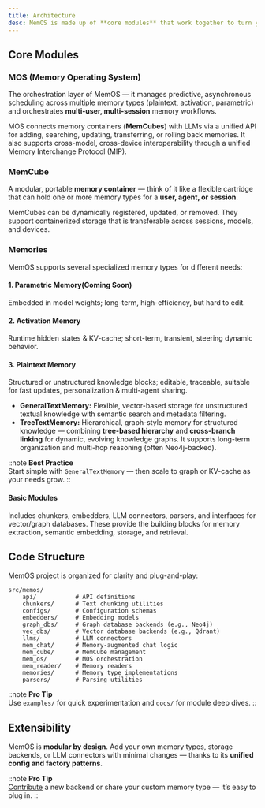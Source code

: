 ```yaml
---
title: Architecture
desc: MemOS is made up of **core modules** that work together to turn your LLM into a truly **memory-augmented system** — from orchestration to storage to retrieval.
---
```


## Core Modules

### MOS (Memory Operating System)

The orchestration layer of MemOS — it
  manages predictive, asynchronous scheduling across multiple memory types (plaintext, activation, parametric) and orchestrates **multi-user, multi-session** memory workflows.

MOS connects memory containers (**MemCubes**) with LLMs via a unified API for adding, searching, updating, transferring, or rolling back memories. It also supports cross-model, cross-device interoperability through a unified Memory Interchange Protocol (MIP).

### MemCube
A modular, portable **memory container** — think of it like a flexible cartridge that can hold one or more memory types for a **user, agent, or session**.

MemCubes can be dynamically registered, updated, or removed. They support containerized storage that is transferable across sessions, models, and devices.

### Memories

  MemOS supports several specialized memory types for different needs:

#### 1. **Parametric Memory**(**Coming Soon**)

Embedded in model weights;
    long-term,
    high-efficiency, but hard to edit.

#### 2. **Activation Memory**

Runtime hidden states & KV-cache; short-term,
transient, steering dynamic behavior.

#### 3. Plaintext Memory

Structured or unstructured knowledge
blocks; editable, traceable, suitable for fast updates, personalization & multi-agent sharing.

- **GeneralTextMemory:** Flexible, vector-based storage for unstructured
textual knowledge with semantic search and metadata filtering.
- **TreeTextMemory:** Hierarchical, graph-style memory for structured
knowledge — combining **tree-based hierarchy** and **cross-branch linking** for dynamic, evolving knowledge graphs. It supports long-term organization and multi-hop reasoning (often Neo4j-backed).

::note
**Best Practice**<br>
Start simple with <code>GeneralTextMemory</code> — then scale to graph or KV-cache as your needs grow.
::

#### Basic Modules

Includes chunkers, embedders, LLM connectors, parsers, and interfaces for vector/graph databases. These provide the building blocks for memory extraction, semantic embedding, storage, and retrieval.

## Code Structure

MemOS project is organized for clarity and plug-and-play:

```
src/memos/
    api/           # API definitions
    chunkers/      # Text chunking utilities
    configs/       # Configuration schemas
    embedders/     # Embedding models
    graph_dbs/     # Graph database backends (e.g., Neo4j)
    vec_dbs/       # Vector database backends (e.g., Qdrant)
    llms/          # LLM connectors
    mem_chat/      # Memory-augmented chat logic
    mem_cube/      # MemCube management
    mem_os/        # MOS orchestration
    mem_reader/    # Memory readers
    memories/      # Memory type implementations
    parsers/       # Parsing utilities
```

::note
**Pro Tip**<br>
Use <code>examples/</code> for quick experimentation and <code>docs/</code> for module deep dives.
::

## Extensibility

MemOS is **modular by design**.
Add your own memory types, storage backends, or LLM connectors with minimal changes — thanks to its **unified config and factory patterns**.


::note
**Pro Tip**<br>
[Contribute](/open_source/contribution/overview) a new backend or share your custom memory
type — it’s easy to plug in.
::
